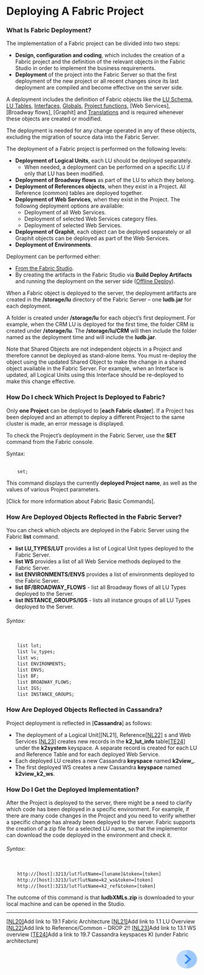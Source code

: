 # Deploying A Fabric Project

### What Is Fabric Deployment?

The implementation of a Fabric project can be divided into two steps:

- **Design, configuration and coding**, which includes the creation of a Fabric project and the definition of the relevant objects in the Fabric Studio in order to implement the business requirements.
- **Deployment** of the project into the Fabric Server so that the first deployment of the new project or all recent changes since its last deployment are compiled and become effective on the server side. 

A deployment includes the definition of Fabric objects like the [LU Schema](/articles/03_logical_units/03_LU_schema_window.md), [LU Tables](/articles/06_LU_tables/01_LU_tables_overview.md), [Interfaces](/articles/05_DB_interfaces/03_DB_interfaces_overview.md), [Globals](/articles/08_globals/01_globals_overview.md), [Project functions](/articles/07_table_population/08_project_functions.md), [Web Services], [Broadway flows], [Graphit] and [Translations](/articles/09_translations/01_translations_overview_and_use_cases.md) and is required whenever these objects are created or modified. 

The deployment is needed for any change operated in any of these objects, excluding the migration of source data into the Fabric Server. 

The deployment of a Fabric project is performed on the following levels:

- **Deployment of Logical Units**, each LU should be deployed separately. 
  - When needed, a deployment can be performed on a specific LU if only that LU has been modified.
- **Deployment of Broadway flows** as part of the LU to which they belong.
- **Deployment of References objects**, when they exist in a Project. All Reference (common) tables are deployed together.
- **Deployment of Web Services**, when they exist in the Project. The following deployment options are available: 
  - Deployment of all Web Services. 
  - Deployment of selected Web Services category files.  
  - Deployment of selected Web Services.
- **Deployment of Graphit**, each object can be deployed separately or all Graphit objects can be deployed as part of the Web Services. 
- **Deployment of Environments**.  

Deployment can be performed either:

- [From the Fabric Studio](/articles/16_deploy_fabric/02_deploy_from_Fabric_Studio.md#deploy-from-fabric-studio).
- By creating the artifacts in the Fabric Studio via **Build Deploy Artifacts** and running the deployment on the server side ([Offline Deploy](/articles/16_deploy_fabric/03_offline_deploy.md)). 

When a Fabric object is deployed to the server, the deployment artifacts are created in the **/storage/lu** directory of the Fabric Server – one **ludb.jar** for each deployment. 

A folder is created under **/storage/lu** for each object’s first deployment. For example, when the CRM LU is deployed for the first time, the folder CRM is created under **/storage/lu**. The **/storage/lu/CRM** will then include the folder named as the deployment time and will include the **ludb.jar**.

Note that Shared Objects are not independent objects in a Project and therefore cannot be deployed as stand-alone items. You must re-deploy the object using the updated Shared Object to make the change in a shared object available in the Fabric Server. For example, when an Interface is updated, all Logical Units using this Interface should be re-deployed to make this change effective.

### How Do I check Which Project Is Deployed to Fabric? 

Only **one Project** can be deployed to [**each Fabric cluster**]<!--add link to Fabric Architecture-->. If a Project has been deployed and an attempt to deploy a different Project to the same cluster is made, an error message is displayed. 

To check the Project’s deployment in the Fabric Server, use the **SET** command from the Fabric console. 

Syntax:
<pre><code>
    set;
</code></pre>

This command displays the currently **deployed Project name**, as well as the values of various Project parameters. 

[Click for more information about Fabric Basic Commands]<!--Add link to 19.5 Fabric basic commands-->. 

### How Are Deployed Objects Reflected in the Fabric Server?

You can check which objects are deployed in the Fabric Server using the Fabric **list** command.

- **list LU_TYPES/LUT** provides a list of Logical Unit types deployed to the Fabric Server.
- **list WS** provides a list of all Web Service methods deployed to the Fabric Server. 
- **list ENVIRONMENTS/ENVS** provides a list of environments deployed to the Fabric Server.
- **list BF/BROADWAY_FLOWS** - list all Broadway flows of all LU Types deployed to the Server.
- **list INSTANCE_GROUPS/IGS** - lists all instance groups of all LU Types deployed to the Server.

###### Syntax:
<pre><code> 
    list lut; 
    list lu_types;
    list ws;
    list ENVIRONMENTS; 
    list ENVS;
    list BF;
    list BROADWAY_FLOWS;
    list IGS;
    list INSTANCE_GROUPS;
</code></pre>

### How Are Deployed Objects Reflected in Cassandra?

Project deployment is reflected in [**Cassandra**]<!--add link to Fabric Architecture--> as follows:

- The deployment of a Logical Unit[[NL21\], Reference[[NL22\]](#_msocom_22) s and Web Services [[NL23\]](#_msocom_23) creates new records in the **k2_lut_info** table[[TE24\]](#_msocom_24) under the **k2system** keyspace. A separate record is created for each LU and Reference Table and for each deployed Web Service.
- Each deployed LU creates a new Cassandra **keyspace** named **k2view_<LU Name>**.
- The first deployed WS creates a new Cassandra **keyspace** named **k2view_k2_ws**.
 

### How Do I Get the Deployed Implementation?

After the Project is deployed to the server, there might be a need to clarify which code has been deployed in a specific environment. For example, if there are many code changes in the Project and you need to verify whether a specific change has already been deployed to the server. Fabric supports the creation of a zip file for a selected LU name, so that the implementor can download the code deployed in the environment and check it.

###### Syntax:

<pre><code>
	http://[host]:3213/lut?lutName=[luname]&token=[token]
	http://[host]:3213/lut?lutName=k2_ws&token=[token]
	http://[host]:3213/lut?lutName=k2_ref&token=[token]
</code></pre>

The outcome of this command is that **ludbXMLs.zip** is downloaded to your local machine and can be opened in the Studio.

------
 
 [[NL20\]](#_msoanchor_20)Add link to 19.1 Fabric Architecture
 [[NL21\]](#_msoanchor_21)Add link to 1.1 LU Overview
 [[NL22\]](#_msoanchor_22)Add link to Reference/Common – DROP 2!!
 [[NL23\]](#_msoanchor_23)Add link to 13.1 WS overview
 [[TE24\]](#_msoanchor_24)Add a link to 19.7 Cassandra keyspaces KI (under Fabric architecture)

[<img align="right" width="60" height="54" src="/articles/images/Next.png">](/articles/16_deploy_fabric/02_deploy_from_Fabric_Studio.md)
